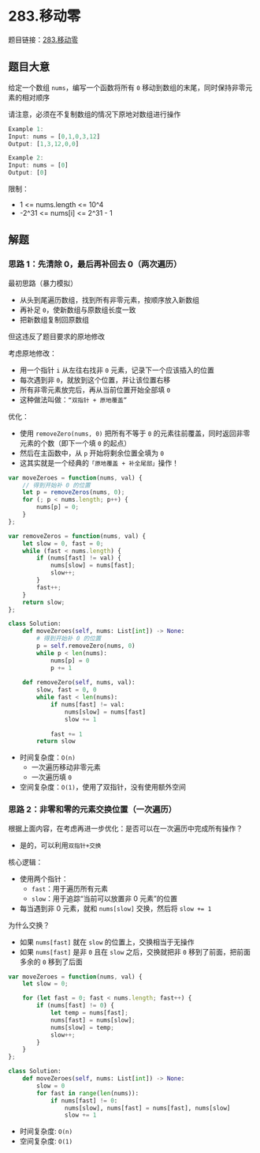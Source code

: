 # 283.移动零

题目链接：[283.移动零](https://leetcode.cn/problems/move-zeroes/)

## 题目大意

给定一个数组 `nums`，编写一个函数将所有 `0` 移动到数组的末尾，同时保持非零元素的相对顺序

请注意，必须在不复制数组的情况下原地对数组进行操作

```js
Example 1:
Input: nums = [0,1,0,3,12]
Output: [1,3,12,0,0]

Example 2:
Input: nums = [0]
Output: [0]
```

限制：
- 1 <= nums.length <= 10^4
- -2^31 <= nums[i] <= 2^31 - 1

## 解题

### 思路 1：先清除 0，最后再补回去 0（两次遍历）

最初思路（暴力模拟）
- 从头到尾遍历数组，找到所有非零元素，按顺序放入新数组
- 再补足 `0`，使新数组与原数组长度一致
- 把新数组复制回原数组

但这违反了题目要求的原地修改

考虑原地修改：
- 用一个指针 `i` 从左往右找非 `0` 元素，记录下一个应该插入的位置
- 每次遇到非 `0`，就放到这个位置，并让该位置右移
- 所有非零元素放完后，再从当前位置开始全部填 `0`
- 这种做法叫做：`“双指针 + 原地覆盖”`

优化：
- 使用 `removeZero(nums, 0)` 把所有不等于 `0` 的元素往前覆盖，同时返回非零元素的个数（即下一个填 `0` 的起点）
- 然后在主函数中，从 `p` 开始将剩余位置全填为 `0`
- 这其实就是一个经典的`「原地覆盖 + 补全尾部」`操作！

```js
var moveZeroes = function(nums, val) {
    // 得到开始补 0 的位置
    let p = removeZeros(nums, 0);
    for (; p < nums.length; p++) {
        nums[p] = 0;
    }
};

var removeZeros = function(nums, val) {
    let slow = 0, fast = 0;
    while (fast < nums.length) {
        if (nums[fast] != val) {
            nums[slow] = nums[fast];
            slow++;
        }
        fast++;
    }
    return slow;
};
```
```python
class Solution: 
    def moveZeroes(self, nums: List[int]) -> None:
        # 得到开始补 0 的位置
        p = self.removeZero(nums, 0)
        while p < len(nums):
            nums[p] = 0
            p += 1
    
    def removeZero(self, nums, val):
        slow, fast = 0, 0
        while fast < len(nums):
            if nums[fast] != val:
                nums[slow] = nums[fast]
                slow += 1
            
            fast += 1
        return slow
```

- 时间复杂度：`O(n)`
  - 一次遍历移动非零元素
  - 一次遍历填 `0`
- 空间复杂度：`O(1)`，使用了双指针，没有使用额外空间

### 思路 2：非零和零的元素交换位置（一次遍历）

根据上面内容，在考虑再进一步优化：是否可以在一次遍历中完成所有操作？
- 是的，可以利用`双指针+交换`

核心逻辑：
- 使用两个指针：
  - `fast`：用于遍历所有元素
  - `slow`：用于追踪“当前可以放置非 0 元素”的位置
- 每当遇到非 0 元素，就和 `nums[slow]` 交换，然后将 `slow += 1`

为什么交换？
- 如果 `nums[fast]` 就在 `slow` 的位置上，交换相当于无操作
- 如果 `nums[fast]` 是非 `0` 且在 `slow` 之后，交换就把非 `0` 移到了前面，把前面多余的 `0` 移到了后面

```js
var moveZeroes = function(nums, val) {
    let slow = 0;

    for (let fast = 0; fast < nums.length; fast++) {
        if (nums[fast] != 0) {
            let temp = nums[fast];
            nums[fast] = nums[slow];
            nums[slow] = temp;
            slow++;
        }
    }
};
```
```python
class Solution:
    def moveZeroes(self, nums: List[int]) -> None:
        slow = 0
        for fast in range(len(nums)):
            if nums[fast] != 0:
                nums[slow], nums[fast] = nums[fast], nums[slow]
                slow += 1
```

- 时间复杂度: `O(n)`
- 空间复杂度: `O(1)`